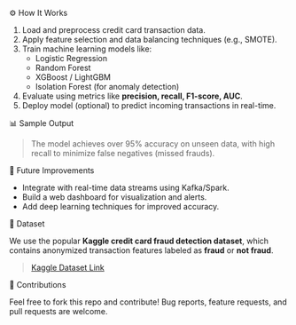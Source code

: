 
 ⚙️ How It Works

1. Load and preprocess credit card transaction data.
2. Apply feature selection and data balancing techniques (e.g., SMOTE).
3. Train machine learning models like:
   - Logistic Regression
   - Random Forest
   - XGBoost / LightGBM
   - Isolation Forest (for anomaly detection)
4. Evaluate using metrics like **precision, recall, F1-score, AUC**.
5. Deploy model (optional) to predict incoming transactions in real-time.

 📊 Sample Output

> The model achieves over 95% accuracy on unseen data, with high recall to minimize false negatives (missed frauds).

 🚀 Future Improvements

- Integrate with real-time data streams using Kafka/Spark.
- Build a web dashboard for visualization and alerts.
- Add deep learning techniques for improved accuracy.

📁 Dataset

We use the popular **Kaggle credit card fraud detection dataset**, which contains anonymized transaction features labeled as **fraud** or **not fraud**.

> [Kaggle Dataset Link](https://www.kaggle.com/datasets/mlg-ulb/creditcardfraud)

🙌 Contributions

Feel free to fork this repo and contribute! Bug reports, feature requests, and pull requests are welcome.

